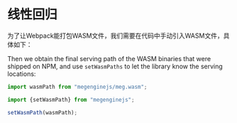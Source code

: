 # 线性回归

为了让Webpack能打包WASM文件，我们需要在代码中手动引入WASM文件，具体如下：


Then we obtain the final serving path of the WASM binaries that were shipped on
NPM, and use `setWasmPaths` to let the library know the serving locations:

```ts
import wasmPath from "megenginejs/meg.wasm";

import {setWasmPath} from "megenginejs";

setWasmPath(wasmPath);
```
